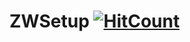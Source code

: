 # ZWSetup [![HitCount](http://hits.dwyl.io/uta-org/ZWSetup.svg)](http://hits.dwyl.io/uta-org/ZWSetup)
